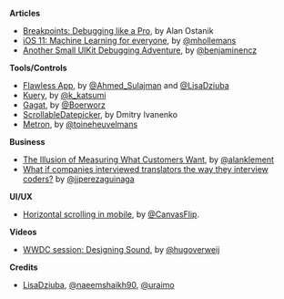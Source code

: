 
**Articles**

* [Breakpoints: Debugging like a Pro](https://cheesecakelabs.com/blog/breakpoints-debugging-like-pro/), by Alan Ostanik
* [iOS 11: Machine Learning for everyone](http://machinethink.net/blog/ios-11-machine-learning-for-everyone/), by [@mhollemans](https://twitter.com/mhollemans)
* [Another Small UIKit Debugging Adventure](http://blog.benjamin-encz.de/post/another-small-uikit-debugging-adventure/), by [@benjaminencz](https://twitter.com/benjaminencz)

**Tools/Controls**

* [Flawless App](https://flawlessapp.io/), by [@Ahmed_Sulajman](https://twitter.com/ahmed_sulajman) and [@LisaDziuba](https://twitter.com/LisaDziuba)
* [Kuery](https://github.com/kishikawakatsumi/Kuery), by [@k_katsumi](http://twitter.com/k_katsumi)
* [Gagat](https://github.com/Boerworz/Gagat), by [@Boerworz](https://twitter.com/Boerworz)
* [ScrollableDatepicker](https://github.com/noxt/ScrollableDatepicker), by Dmitry Ivanenko
* [Metron](https://github.com/toineheuvelmans/Metron), by [@toineheuvelmans](https://twitter.com/toineheuvelmans)


**Business**

* [The Illusion of Measuring What Customers Want](https://jtbd.info/the-illusion-of-measuring-what-customers-want-3672a7892eb), by [@alanklement](https://twitter.com/alanklement)
* [What if companies interviewed translators the way they interview coders?](https://medium.freecodecamp.com/welcome-to-the-software-interview-ee673bc5ef6) by [@jjperezaguinaga](https://twitter.com/jjperezaguinaga)

**UI/UX**

* [Horizontal scrolling in mobile](https://uxplanet.org/horizontal-scrolling-in-mobile-643c81901af3), by [@CanvasFlip](https://twitter.com/CanvasFlip).

**Videos**

* [WWDC session: Designing Sound](https://developer.apple.com/videos/play/wwdc2017/803/), by [@hugoverweij ](https://twitter.com/hugoverweij)

**Credits**

* [LisaDziuba](https://github.com/lisadziuba), [@naeemshaikh90](https://github.com/naeemshaikh90), [@uraimo](https://github.com/uraimo)
